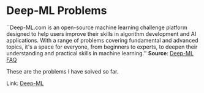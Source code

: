 # Deep-ML Problems

``Deep-ML.com is an open-source machine learning challenge platform designed to help users improve their skills in algorithm development and AI applications. With a range of problems covering fundamental and advanced topics, it's a space for everyone, from beginners to experts, to deepen their understanding and practical skills in machine learning.'' **Source**: [Deep-ML FAQ](https://www.deep-ml.com/faq)

These are the problems I have solved so far.

Link: [Deep-ML](https://www.deep-ml.com/)

